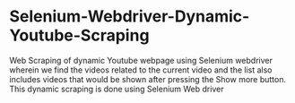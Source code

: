 # Selenium-Webdriver-Dynamic-Youtube-Scraping
Web Scraping of dynamic Youtube webpage using Selenium webdriver wherein we find the videos related to the current video and the list also includes videos that would be shown after pressing the Show more button. This dynamic scraping is done using Selenium Web driver
